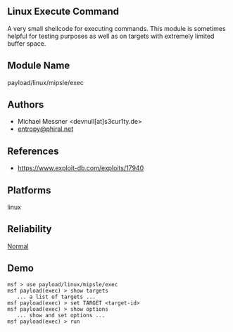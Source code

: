 ## Linux Execute Command

A very small shellcode for executing commands. This module 
is sometimes helpful for testing purposes as well as on 
targets with extremely limited buffer space.


## Module Name
payload/linux/mipsle/exec

## Authors
* Michael Messner <devnull[at]s3cur1ty.de>
* entropy@phiral.net


## References
* https://www.exploit-db.com/exploits/17940




## Platforms
linux

## Reliability
[Normal](https://github.com/rapid7/metasploit-framework/wiki/Exploit-Ranking)

## Demo

```
msf > use payload/linux/mipsle/exec
msf payload(exec) > show targets
   ... a list of targets ...
msf payload(exec) > set TARGET <target-id>
msf payload(exec) > show options
   ... show and set options ...
msf payload(exec) > run
```
    
    